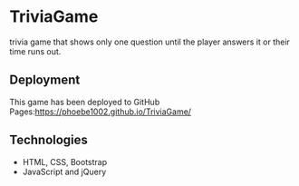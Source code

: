 # TriviaGame
trivia game that shows only one question until the player answers it or their time runs out.

## Deployment
This game has been deployed to GitHub Pages:https://phoebe1002.github.io/TriviaGame/

## Technologies
* HTML, CSS, Bootstrap
* JavaScript and jQuery

